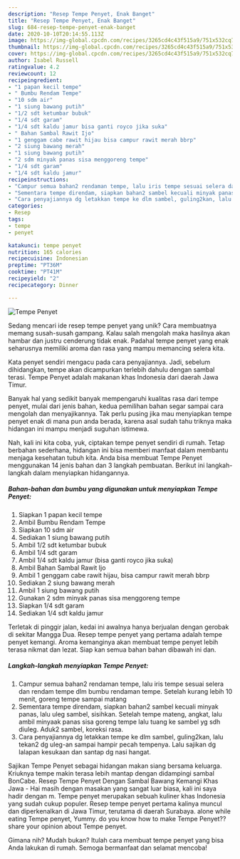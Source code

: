 ```yaml
---
description: "Resep Tempe Penyet, Enak Banget"
title: "Resep Tempe Penyet, Enak Banget"
slug: 684-resep-tempe-penyet-enak-banget
date: 2020-10-10T20:14:55.113Z
image: https://img-global.cpcdn.com/recipes/3265cd4c43f515a9/751x532cq70/tempe-penyet-foto-resep-utama.jpg
thumbnail: https://img-global.cpcdn.com/recipes/3265cd4c43f515a9/751x532cq70/tempe-penyet-foto-resep-utama.jpg
cover: https://img-global.cpcdn.com/recipes/3265cd4c43f515a9/751x532cq70/tempe-penyet-foto-resep-utama.jpg
author: Isabel Russell
ratingvalue: 4.2
reviewcount: 12
recipeingredient:
- "1 papan kecil tempe"
- " Bumbu Rendam Tempe"
- "10 sdm air"
- "1 siung bawang putih"
- "1/2 sdt ketumbar bubuk"
- "1/4 sdt garam"
- "1/4 sdt kaldu jamur bisa ganti royco jika suka"
- " Bahan Sambal Rawit Ijo"
- "1 genggam cabe rawit hijau bisa campur rawit merah bbrp"
- "2 siung bawang merah"
- "1 siung bawang putih"
- "2 sdm minyak panas sisa menggoreng tempe"
- "1/4 sdt garam"
- "1/4 sdt kaldu jamur"
recipeinstructions:
- "Campur semua bahan2 rendaman tempe, lalu iris tempe sesuai selera dan rendam tempe dlm bumbu rendaman tempe. Setelah kurang lebih 10 menit, goreng tempe sampai matang"
- "Sementara tempe direndam, siapkan bahan2 sambel kecuali minyak panas, lalu uleg sambel, sisihkan. Setelah tempe mateng, angkat, lalu ambil minyaak panas sisa goreng tempe lalu tuang ke sambel yg sdh diuleg. Aduk2 sambel, koreksi rasa."
- "Cara penyajiannya dg letakkan tempe ke dlm sambel, guling2kan, lalu tekan2 dg uleg-an sampai hampir pecah tempenya. Lalu sajikan dg lalapan kesukaan dan santap dg nasi hangat."
categories:
- Resep
tags:
- tempe
- penyet

katakunci: tempe penyet 
nutrition: 165 calories
recipecuisine: Indonesian
preptime: "PT36M"
cooktime: "PT41M"
recipeyield: "2"
recipecategory: Dinner

---
```



![Tempe Penyet](https://img-global.cpcdn.com/recipes/3265cd4c43f515a9/751x532cq70/tempe-penyet-foto-resep-utama.jpg)

Sedang mencari ide resep tempe penyet yang unik? Cara membuatnya memang susah-susah gampang. Kalau salah mengolah maka hasilnya akan hambar dan justru cenderung tidak enak. Padahal tempe penyet yang enak seharusnya memiliki aroma dan rasa yang mampu memancing selera kita.

Kata penyet sendiri mengacu pada cara penyajiannya. Jadi, sebelum dihidangkan, tempe akan dicampurkan terlebih dahulu dengan sambal terasi. Tempe Penyet adalah makanan khas Indonesia dari daerah Jawa Timur.

Banyak hal yang sedikit banyak mempengaruhi kualitas rasa dari tempe penyet, mulai dari jenis bahan, kedua pemilihan bahan segar sampai cara mengolah dan menyajikannya. Tak perlu pusing jika mau menyiapkan tempe penyet enak di mana pun anda berada, karena asal sudah tahu triknya maka hidangan ini mampu menjadi suguhan istimewa.


Nah, kali ini kita coba, yuk, ciptakan tempe penyet sendiri di rumah. Tetap berbahan sederhana, hidangan ini bisa memberi manfaat dalam membantu menjaga kesehatan tubuh kita. Anda bisa membuat Tempe Penyet menggunakan 14 jenis bahan dan 3 langkah pembuatan. Berikut ini langkah-langkah dalam menyiapkan hidangannya.

<!--inarticleads1-->

##### Bahan-bahan dan bumbu yang digunakan untuk menyiapkan Tempe Penyet:

1. Siapkan 1 papan kecil tempe
1. Ambil  Bumbu Rendam Tempe
1. Siapkan 10 sdm air
1. Sediakan 1 siung bawang putih
1. Ambil 1/2 sdt ketumbar bubuk
1. Ambil 1/4 sdt garam
1. Ambil 1/4 sdt kaldu jamur (bisa ganti royco jika suka)
1. Ambil  Bahan Sambal Rawit Ijo
1. Ambil 1 genggam cabe rawit hijau, bisa campur rawit merah bbrp
1. Sediakan 2 siung bawang merah
1. Ambil 1 siung bawang putih
1. Gunakan 2 sdm minyak panas sisa menggoreng tempe
1. Siapkan 1/4 sdt garam
1. Sediakan 1/4 sdt kaldu jamur


Terletak di pinggir jalan, kedai ini awalnya hanya berjualan dengan gerobak di sekitar Mangga Dua. Resep tempe penyet yang pertama adalah tempe penyet kemangi. Aroma kemanginya akan membuat tempe penyet lebih terasa nikmat dan lezat. Siap kan semua bahan bahan dibawah ini dan. 

<!--inarticleads2-->

##### Langkah-langkah menyiapkan Tempe Penyet:

1. Campur semua bahan2 rendaman tempe, lalu iris tempe sesuai selera dan rendam tempe dlm bumbu rendaman tempe. Setelah kurang lebih 10 menit, goreng tempe sampai matang
1. Sementara tempe direndam, siapkan bahan2 sambel kecuali minyak panas, lalu uleg sambel, sisihkan. Setelah tempe mateng, angkat, lalu ambil minyaak panas sisa goreng tempe lalu tuang ke sambel yg sdh diuleg. Aduk2 sambel, koreksi rasa.
1. Cara penyajiannya dg letakkan tempe ke dlm sambel, guling2kan, lalu tekan2 dg uleg-an sampai hampir pecah tempenya. Lalu sajikan dg lalapan kesukaan dan santap dg nasi hangat.


Sajikan Tempe Penyet sebagai hidangan makan siang bersama keluarga. Kriuknya tempe makin terasa lebih mantap dengan didampingi sambal BonCabe. Resep Tempe Penyet Dengan Sambal Bawang Kemangi Khas Jawa - Hai masih dengan masakan yang sangat luar biasa, kali ini saya hadir dengan m. Tempe penyet merupakan sebuah kuliner khas Indonesia yang sudah cukup populer. Resep tempe penyet pertama kalinya muncul dan diperkenalkan di Jawa Timur, terutama di daerah Surabaya. alone while eating Tempe penyet, Yummy. do you know how to make Tempe Penyet??share your opinion about Tempe penyet. 

Gimana nih? Mudah bukan? Itulah cara membuat tempe penyet yang bisa Anda lakukan di rumah. Semoga bermanfaat dan selamat mencoba!
